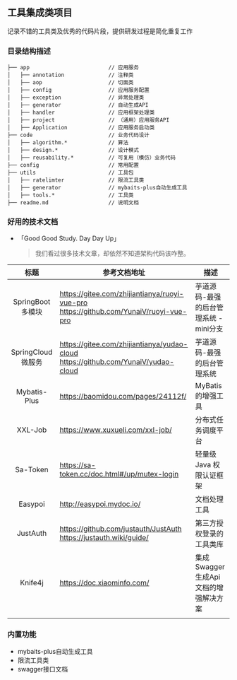 
## 工具集成类项目

记录不错的工具类及优秀的代码片段，提供研发过程是简化重复工作

### 目录结构描述
```
├── app                         // 应用服务
│   ├── annotation              // 注释类
│   ├── aop                     // 切面类
│   ├── config                  // 应用服务配置
│   ├── exception               // 异常处理类
│   ├── generator               // 自动生成API
│   ├── handler                 // 应用框架处理类
│   ├── project                 // （通用）应用服务API
│   ├── Application             // 应用服务启动类
├── code                        // 业务代码设计
│   ├── algorithm.*             // 算法 
│   ├── design.*                // 设计模式 
│   ├── reusability.*           // 可复用（模仿）业务代码
├── config                      // 常用配置
├── utils                       // 工具包
│   ├── ratelimter              // 限流工具类
│   ├── generator               // mybaits-plus自动生成工具
│   ├── tools.*                 // 工具类
├── readme.md                   // 说明文档

```
###  好用的技术文档
* 「Good Good Study. Day Day Up」
    > 我们看过很多技术文章，却依然不知道架构代码该咋整。
  > 
|       标题        | 参考文档地址                                                                                        | 描述                      |
|:---------------:|-----------------------------------------------------------------------------------------------|-------------------------|
| SpringBoot 多模块  | https://gitee.com/zhijiantianya/ruoyi-vue-pro <br/>   https://github.com/YunaiV/ruoyi-vue-pro | 芋道源码-最强的后台管理系统  -mini分支 |
| SpringCloud 微服务 | https://gitee.com/zhijiantianya/yudao-cloud <br/>   https://github.com/YunaiV/yudao-cloud     | 芋道源码-最强的后台管理系统          |
|  Mybatis-Plus   | https://baomidou.com/pages/24112f/                                                            | MyBatis的增强工具            |
|     XXL-Job     | https://www.xuxueli.com/xxl-job/                                                              | 分布式任务调度平台               |
|    Sa-Token     | https://sa-token.cc/doc.html#/up/mutex-login                                                  | 轻量级 Java 权限认证框架         |
|     Easypoi     | http://easypoi.mydoc.io/                                                                      | 文档处理工具                  |
|    JustAuth     | https://github.com/justauth/JustAuth <br/> https://justauth.wiki/guide/                       | 第三方授权登录的工具类库            |
|     Knife4j     | https://doc.xiaominfo.com/                                                                    | 集成Swagger生成Api文档的增强解决方案 |
|                 |                                                                                               |                         |

###  内置功能
 
* mybaits-plus自动生成工具
* 限流工具类
* swagger接口文档
 
